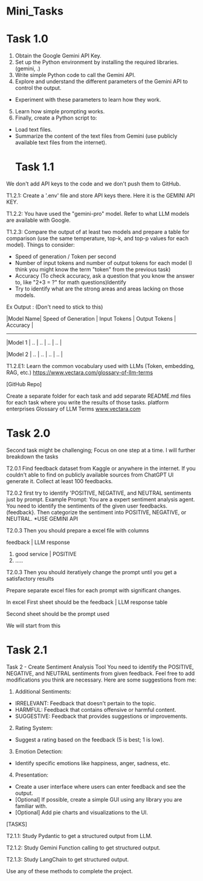# Mini_Tasks


# Task 1.0
1. Obtain the Google Gemini API Key.
2. Set up the Python environment by installing the required libraries. (gemini, .)
3. Write simple Python code to call the Gemini API.
4. Explore and understand the different parameters of the Gemini API to control the output.
- Experiment with these parameters to learn how they work.
5. Learn how simple prompting works.
6. Finally, create a Python script to:
- Load text files.
- Summarize the content of the text files from Gemini (use publicly available text files from the internet).
  # Task 1.1
We don't add API keys to the code and we don't push them to GitHub.

T1.2.1: Create a '.env' file and store API keys there. Here it is the GEMINI API KEY.

T1.2.2: You have used the "gemini-pro" model. Refer to what LLM models are available with Google.

T1.2.3: Compare the output of at least two models and prepare a table for comparison (use the same temperature, top-k, and top-p values for each model). Things to consider:
- Speed of generation / Token per second
- Number of input tokens and number of output tokens for each model (I think you might know the term "token" from the previous task)
- Accuracy (To check accuracy, ask a question that you know the answer to, like "2+3 = ?" for math questions)Identify
- Try to identify what are the strong areas and areas lacking on those models.

Ex Output : (Don't need to stick to this)


|Model Name| Speed of Generation | Input Tokens | Output Tokens | Accuracy     |

--------------------------------------------------------------------------------
|Model 1   |     ..             |         ..     |         ..      |      ..       |


|Model 2   |         ..            |       ..       |        ..       |     ..        |

T1.2.E1: Learn the common vocabulary used with LLMs (Token, embedding, RAG, etc.)
https://www.vectara.com/glossary-of-lIm-terms

[GitHub Repo]

Create a separate folder for each task and add separate README.md files for each task where you write the results of those tasks.
platform enterprises
Glossary of LLM Terms
www.vectara.com

# Task 2.0

Second task might be challenging;
Focus on one step at a time. I will further breakdown the tasks

T2.0.1 Find feedback dataset from Kaggle or anywhere in the internet.
If you couldn't able to find on publicly available sources from ChatGPT Ul generate it.
Collect at least 100 feedbacks.

T2.0.2 first try to identify 'POSITIVE, NEGATIVE, and NEUTRAL sentiments just by prompt.
Example Prompt:
You are a expert sentiment analysis agent. You need to identify the sentiments of the given user feedbacks.
(feedback}.
Then categorize the sentiment into POSITIVE, NEGATIVE, or NEUTRAL.
*USE GEMINI API

T2.0.3 Then you should prepare a excel file with columns

feedback | LLM response


1. good service | POSITIVE
2. .....


T2.0.3 Then you should iteratiyely change the prompt until you get a satisfactory results 

Prepare separate excel files for each prompt with significant changes.

In excel First sheet should be the feedback | LLM response table 

Second sheet should be the prompt used

We will start from this

# Task 2.1

Task 2 - Create Sentiment Analysis Tool
You need to identify the POSITIVE, NEGATIVE, and NEUTRAL sentiments from given feedback.
Feel free to add modifications you think are necessary.
Here are some suggestions from me:

1. Additional Sentiments:
- IRRELEVANT: Feedback that doesn't pertain to the topic.
- HARMFUL: Feedback that contains offensive or harmful content.
- SUGGESTIVE: Feedback that provides suggestions or improvements.

2. Rating System:
- Suggest a rating based on the feedback (5 is best; 1 is low).

3. Emotion Detection:
- Identify specific emotions like happiness, anger, sadness, etc.

4. Presentation:
- Create a user interface where users can enter feedback and see the output.
- [Optional] If possible, create a simple GUI using any library you are familiar with.
- [Optional] Add pie charts and visualizations to the Ul.

[TASKS]

T2.1.1: Study Pydantic to get a structured output from LLM.

T2.1.2: Study Gemini Function calling to get structured output.

T2.1.3: Study LangChain to get structured output.

Use any of these methods to complete the project.
